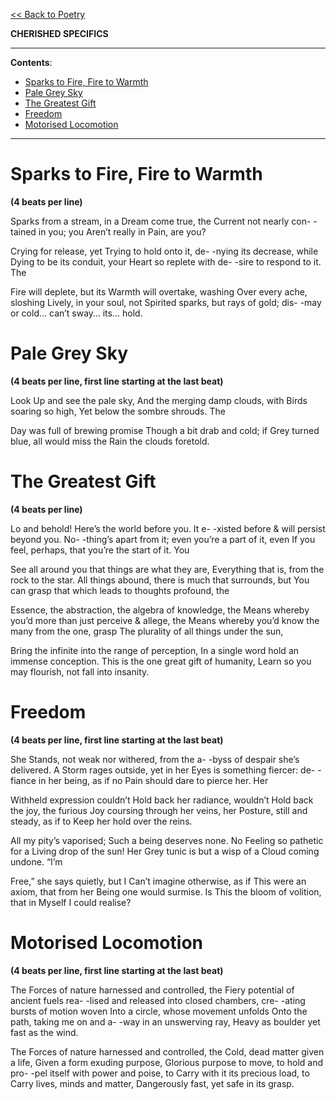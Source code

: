[<< Back to Poetry](https://pranigopu.github.io/art/poetry)

**CHERISHED SPECIFICS**

---

**Contents**:

- [Sparks to Fire, Fire to Warmth](#sparks-to-fire-fire-to-warmth)
- [Pale Grey Sky](#pale-grey-sky)
- [The Greatest Gift](#the-greatest-gift)
- [Freedom](#freedom)
- [Motorised Locomotion](#motorised-locomotion)

---

# Sparks to Fire, Fire to Warmth
**(4 beats per line)**

Sparks from a stream, in a
Dream come true, the
Current not nearly con-
-tained in you; you
Aren’t really in
Pain, are you?

Crying for release, yet
Trying to hold onto it, de-
-nying its decrease, while
Dying to be its conduit, your
Heart so replete with de-
-sire to respond to it. The

Fire will deplete, but its
Warmth will overtake, washing
Over every ache, sloshing
Lively, in your soul, not
Spirited sparks, but rays of gold; dis-
-may or cold… can’t sway… its… hold.

# Pale Grey Sky
**(4 beats per line, first line starting at the last beat)**

Look
Up and see the pale sky,
And the merging damp clouds, with
Birds soaring so high,
Yet below the sombre shrouds. The

Day was full of brewing promise
Though a bit drab and cold; if
Grey turned blue, all would miss the
Rain the clouds foretold.

# The Greatest Gift
**(4 beats per line)**

Lo and behold! Here’s the world before you. It e-
-xisted before & will persist beyond you. No-
-thing’s apart from it; even you’re a part of it, even
If you feel, perhaps, that you’re the start of it. You

See all around you that things are what they are,
Everything that is, from the rock to the star.
All things abound, there is much that surrounds, but
You can grasp that which leads to thoughts profound, the

Essence, the abstraction, the algebra of knowledge, the
Means whereby you’d more than just perceive & allege, the
Means whereby you’d know the many from the one, grasp
The plurality of all things under the sun,

Bring the infinite into the range of perception,
In a single word hold an immense conception.
This is the one great gift of humanity,
Learn so you may flourish, not fall into insanity.

# Freedom
**(4 beats per line, first line starting at the last beat)**

She
Stands, not weak nor withered, from the a-
-byss of despair she’s delivered. A
Storm rages outside, yet in her
Eyes is something fiercer: de-
-fiance in her being, as if no
Pain should dare to pierce her. Her

Withheld expression couldn’t
Hold back her radiance, wouldn’t
Hold back the joy, the furious
Joy coursing through her veins, her
Posture, still and steady, as if to
Keep her hold over the reins.

All my pity’s vaporised;
Such a being deserves none. No
Feeling so pathetic for a
Living drop of the sun! Her
Grey tunic is but a wisp of a
Cloud coming undone. “I’m

Free,” she says quietly, but I
Can’t imagine otherwise, as if
This were an axiom, that from her
Being one would surmise. Is
This the bloom of volition, that in
Myself I could realise?

# Motorised Locomotion
**(4 beats per line, first line starting at the last beat)**

The
Forces of nature harnessed and controlled, the
Fiery potential of ancient fuels rea-
-lised and released into closed chambers, cre-
-ating bursts of motion woven
Into a circle, whose movement unfolds
Onto the path, taking me on and a-
-way in an unswerving ray,
Heavy as boulder yet fast as the wind.

The
Forces of nature harnessed and controlled, the
Cold, dead matter given a life,
Given a form exuding purpose,
Glorious purpose to move, to hold and pro-
-pel itself with power and poise, to
Carry with it its precious load, to
Carry lives, minds and matter,
Dangerously fast, yet safe in its grasp.